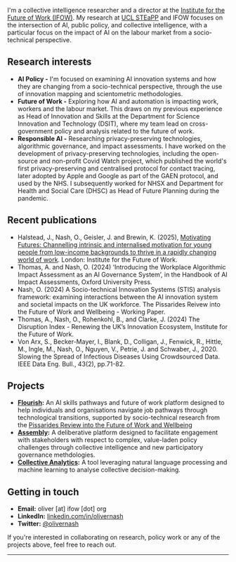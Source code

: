 
I'm a collective intelligence researcher and a director at the [Institute for the Future of Work (IFOW)](https://www.ifow.org). My research at [UCL STEaPP](https://www.ucl.ac.uk/steapp/) and IFOW focuses on the intersection of AI, public policy, and collective intelligence, with a particular focus on the impact of AI on the labour market from a socio-technical perspective.

## Research interests
- **AI Policy -** I'm focused on examining AI innovation systems and how they are changing from a socio-technical perspective, through the use of innovation mapping and scientometric methodologies. 
- **Future of Work -** Exploring how AI and automation is impacting work, workers and the labour market. This draws on my previous experience as Head of Innovation and Skills at the Department for Science Innovation and Technology (DSIT), where my team lead on cross-government policy and analysis related to the future of work. 
- **Responsible AI -** Researching privacy-preserving technologies, algorithmic governance, and impact assessments. I have worked on the development of privacy-preserving technologies, including the open-source and non-profit Covid Watch project, which published the world's first privacy-preserving and centralised protocol for contact tracing, later adopted by Apple and Google as part of the GAEN protocol, and used by the NHS. I subsequently worked for NHSX and Department for Health and Social Care (DHSC) as Head of Future Planning during the pandemic.

## Recent publications
- Halstead, J., Nash, O., Geisler, J. and Brewin, K. (2025), [Motivating Futures: Channelling intrinsic and internalised motivation for young people from low-income backgrounds to thrive in a rapidly changing world of work](https://www.eyfoundation.com/content/dam/ey-unified-site/eyfoundation-com/news/ifow-report-final.pdf). London: Institute for the Future of Work.
- Thomas, A. and Nash, O. (2024) ‘Introducing the Workplace Algorithmic Impact Assessment as an AI Governance System’, in the Handbook of AI Impact Assessments, Oxford University Press.
- Nash, O. (2024) A Socio-technical Innovation Systems (STIS) analysis framework: examining interactions between the AI innovation system and societal impacts on the UK workforce. The Pissarides Reivew into the Future of Work and Wellbeing - Working Paper. 
- Thomas, A., Nash, O., Rohenkohl, B., and Clarke, J. (2024) The Disruption Index - Renewing the UK’s Innovation Ecosystem, Institute for the Future of Work.
- Von Arx, S., Becker-Mayer, I., Blank, D., Colligan, J., Fenwick, R., Hittle, M., Ingle, M., Nash, O., Nguyen, V., Petrie, J. and Schwaber, J., 2020. Slowing the Spread of Infectious Diseases Using Crowdsourced Data. IEEE Data Eng. Bull., 43(2), pp.71-82.

## Projects
- **[Flourish](https://ufi.co.uk/voctech-directory/flourish-improving-pathways-into-green-jobs-in-cornwall-and-grimsby/):** An AI skills pathways and future of work platform designed to help individuals and organisations navigate job pathways through technological transitions, supported by socio-technical research from the [Pissarides Review into the Future of Work and Wellbeing](https://pissaridesreview.ifow.org/)
- **[Assembly](https://ifow.org):** A deliberative platform designed to facilitate engagement with stakeholders with respect to complex, value-laden policy challenges through collective intelligence and new participatory governance methdologies. 
- **[Collective Analytics](https://github.com/olivernash/collective-analytics):** A tool leveraging natural language processing and machine learning to analyse collective decision-making.

## Getting in touch
- **Email:** oliver [at] ifow [dot] org
- **LinkedIn:** [linkedin.com/in/olivernash](https://linkedin.com/in/olivernash)
- **Twitter:** [@olivernash](https://twitter.com/olivernash)

If you're interested in collaborating on research, policy work or any of the projects above, feel free to reach out.

---
